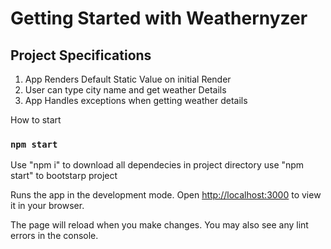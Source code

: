 # Getting Started with Weathernyzer

## Project Specifications

1. App Renders Default Static Value on initial Render
2. User can type city name and get weather Details
3. App Handles exceptions when getting weather details

How to start

### `npm start`

Use "npm i" to download all dependecies in project directory
use "npm start" to bootstarp project

Runs the app in the development mode.
Open [http://localhost:3000](http://localhost:3000) to view it in your browser.

The page will reload when you make changes.
You may also see any lint errors in the console.
